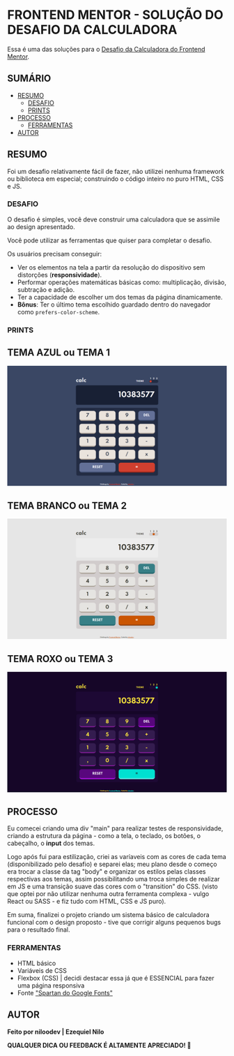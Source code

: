 # FRONTEND MENTOR - SOLUÇÃO DO DESAFIO DA CALCULADORA

Essa é uma das soluções para o [Desafio da Calculadora do Frontend Mentor](https://www.frontendmentor.io/challenges/calculator-app-9lteq5N29).

## SUMÁRIO

- [RESUMO](#RESUMO)
  - [DESAFIO](#DESAFIO)
  - [PRINTS](#PRINTS)
- [PROCESSO](#PROCESSO)
  - [FERRAMENTAS](#FERRAMENTAS)
- [AUTOR](#AUTOR)

## RESUMO
Foi um desafio relativamente fácil de fazer, não utilizei nenhuma framework ou biblioteca em especial; construindo o código inteiro no puro HTML, CSS e JS.

### DESAFIO

O desafio é simples, você deve construir uma calculadora que se assimile ao design apresentado.

Você pode utilizar as ferramentas que quiser para completar o desafio.

Os usuários precisam conseguir:

- Ver os elementos na tela a partir da resolução do dispositivo sem distorções (**responsividade**).
- Performar operações matemáticas básicas como: multiplicação, divisão, subtração e adição.
- Ter a capacidade de escolher um dos temas da página dinamicamente.
- **Bônus**: Ter o último tema escolhido guardado dentro do navegador como `prefers-color-scheme`.

### PRINTS

## TEMA AZUL ou TEMA 1
![](./screenshots/desktop_blue.png)
## TEMA BRANCO ou TEMA 2
![](./screenshots/desktop_white.png)
## TEMA ROXO ou TEMA 3
![](./screenshots/desktop_purple.png)

## PROCESSO
Eu comecei criando uma div "main" para realizar testes de responsividade, criando a estrutura da página - como a tela, o teclado, os botões, o cabeçalho, o **input** dos temas.

Logo após fui para estilização, criei as varíaveis com as cores de cada tema (disponibilizado pelo desafio) e separei elas; meu plano desde o começo era trocar a classe da tag "body" e organizar os estilos pelas classes respectivas aos temas, assim possibilitando uma troca simples de realizar em JS e uma transição suave das cores com o "transition" do CSS. (visto que optei por não utilizar nenhuma outra ferramenta complexa - vulgo React ou SASS - e fiz tudo com HTML, CSS e JS puro).

Em suma, finalizei o projeto criando um sistema básico de calculadora funcional com o design proposto - tive que corrigir alguns pequenos bugs para o resultado final.

### FERRAMENTAS

- HTML básico
- Variáveis de CSS
- Flexbox (CSS) | decidi destacar essa já que é ESSENCIAL para fazer uma página responsiva
- Fonte ["Spartan do Google Fonts"](https://fonts.googleapis.com/css2?family=Spartan:wght@700&display=swap)

## AUTOR
**Feito por niloodev | Ezequiel Nilo**

**QUALQUER DICA OU FEEDBACK É ALTAMENTE APRECIADO! 🐸**